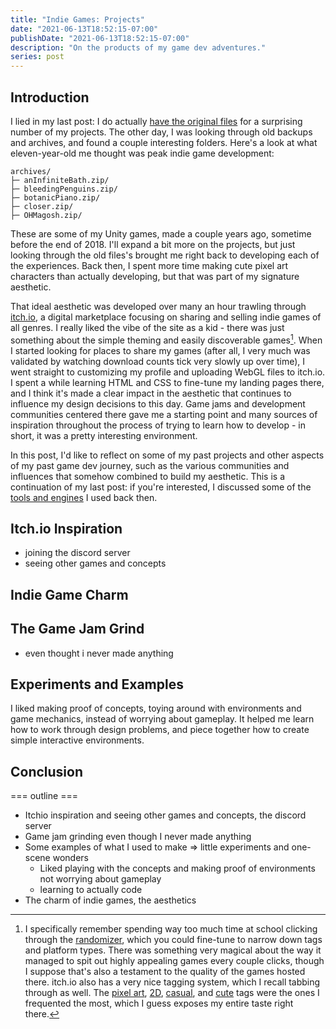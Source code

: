 ```yaml
---
title: "Indie Games: Projects"
date: "2021-06-13T18:52:15-07:00"
publishDate: "2021-06-13T18:52:15-07:00"
description: "On the products of my game dev adventures."
series: post
---
```


## Introduction
I lied in my last post: I do actually [have the original files](https://kewbi.sh/blog/posts/210523/#fn:2) for a surprising number of my projects. The other day, I was looking through old backups and archives, and found a couple interesting folders. Here's a look at what eleven-year-old me thought was peak indie game development:
```text
archives/
├─ anInfiniteBath.zip/
├─ bleedingPenguins.zip/
├─ botanicPiano.zip/
├─ closer.zip/
├─ OHMagosh.zip/
```
These are some of my Unity games, made a couple years ago, sometime before the end of 2018. I'll expand a bit more on the projects, but just looking through the old files's brought me right back to developing each of the experiences. Back then, I spent more time making cute pixel art characters than actually developing, but that was part of my signature aesthetic.

That ideal aesthetic was developed over many an hour trawling through [itch.io](https://itch.io), a digital marketplace focusing on sharing and selling indie games of all genres. I really liked the vibe of the site as a kid - there was just something about the simple theming and easily discoverable games[^1]. When I started looking for places to share my games (after all, I very much was validated by watching download counts tick very slowly up over time), I went straight to customizing my profile and uploading WebGL files to itch.io. I spent a while learning HTML and CSS to fine-tune my landing pages there, and I think it's made a clear impact in the aesthetic that continues to influence my design decisions to this day. Game jams and development communities centered there gave me a starting point and many sources of inspiration throughout the process of trying to learn how to develop - in short, it was a pretty interesting environment.

In this post, I'd like to reflect on some of my past projects and other aspects of my past game dev journey, such as the various communities and influences that somehow combined to build my aesthetic. This is a continuation of my last post: if you're interested, I discussed some of the [tools and engines](https://kewbi.sh/blog/posts/210523/) I used back then.

## Itch.io Inspiration
- joining the discord server
- seeing other games and concepts

## Indie Game Charm

## The Game Jam Grind
- even thought i never made anything

## Experiments and Examples
I liked making proof of concepts, toying around with environments and game mechanics, instead of worrying about gameplay. It helped me learn how to work through design problems, and piece together how to create simple interactive environments.

## Conclusion

=== outline ===
- Itchio inspiration and seeing other games and concepts, the discord server
- Game jam grinding even though I never made anything
- Some examples of what I used to make => little experiments and one-scene wonders
	- Liked playing with the concepts and making proof of environments not worrying about gameplay
	- learning to actually code
- The charm of indie games, the aesthetics

[^1]: I specifically remember spending way too much time at school clicking through the [randomizer](https://itch.io/randomizer), which you could fine-tune to narrow down tags and platform types. There was something very magical about the way it managed to spit out highly appealing games every couple clicks, though I suppose that's also a testament to the quality of the games hosted there. itch.io also has a very nice tagging system, which I recall tabbing through as well. The [pixel art](https://itch.io/games/tag-pixel-art), [2D](https://itch.io/games/tag-2d), [casual](https://itch.io/games/tag-casual), and [cute](https://itch.io/games/tag-cute) tags were the ones I frequented the most, which I guess exposes my entire taste right there.
